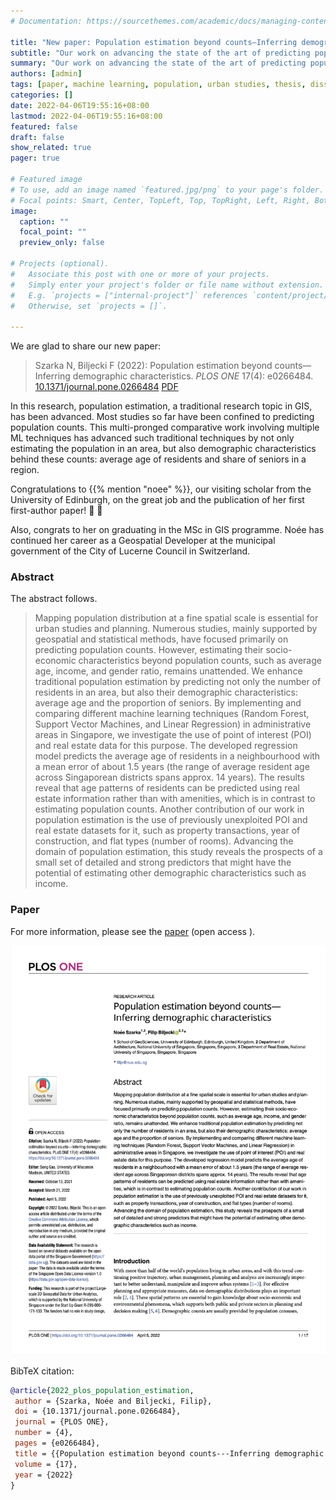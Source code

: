 ```yaml
---
# Documentation: https://sourcethemes.com/academic/docs/managing-content/

title: "New paper: Population estimation beyond counts—Inferring demographic characteristics"
subtitle: "Our work on advancing the state of the art of predicting population has been published in PLOS ONE."
summary: "Our work on advancing the state of the art of predicting population has been published in PLOS ONE."
authors: [admin]
tags: [paper, machine learning, population, urban studies, thesis, dissertation]
categories: []
date: 2022-04-06T19:55:16+08:00
lastmod: 2022-04-06T19:55:16+08:00
featured: false
draft: false
show_related: true
pager: true

# Featured image
# To use, add an image named `featured.jpg/png` to your page's folder.
# Focal points: Smart, Center, TopLeft, Top, TopRight, Left, Right, BottomLeft, Bottom, BottomRight.
image:
  caption: ""
  focal_point: ""
  preview_only: false

# Projects (optional).
#   Associate this post with one or more of your projects.
#   Simply enter your project's folder or file name without extension.
#   E.g. `projects = ["internal-project"]` references `content/project/deep-learning/index.md`.
#   Otherwise, set `projects = []`.

---
```


We are glad to share our new paper:

> Szarka N, Biljecki F (2022): Population estimation beyond counts—Inferring demographic characteristics. _PLOS ONE_ 17(4): e0266484. [<i class="ai ai-doi-square ai"></i> 10.1371/journal.pone.0266484](https://doi.org/10.1371/journal.pone.0266484) [<i class="far fa-file-pdf"></i> PDF](/publication/2022-plos-population-estimation/2022-plos-population-estimation.pdf)</i>  <i class="ai ai-open-access-square ai"></i>

In this research, population estimation, a traditional research topic in GIS, has been advanced.
Most studies so far have been confined to predicting population counts.
This multi-pronged comparative work involving multiple ML techniques has advanced such traditional techniques by not only estimating the population in an area, but also demographic characteristics behind these counts: average age of residents and share of seniors in a region.

Congratulations to {{% mention "noee" %}}, our visiting scholar from the University of Edinburgh, on the great job and the publication of her first first-author paper! :raised_hands: :clap:

Also, congrats to her on graduating in the MSc in GIS programme.
Noée has continued her career as a Geospatial Developer at the municipal government of the City of Lucerne Council in Switzerland.

### Abstract

The abstract follows.

> Mapping population distribution at a fine spatial scale is essential for urban studies and planning. Numerous studies, mainly supported by geospatial and statistical methods, have focused primarily on predicting population counts. However, estimating their socio-economic characteristics beyond population counts, such as average age, income, and gender ratio, remains unattended. We enhance traditional population estimation by predicting not only the number of residents in an area, but also their demographic characteristics: average age and the proportion of seniors. By implementing and comparing different machine learning techniques (Random Forest, Support Vector Machines, and Linear Regression) in administrative areas in Singapore, we investigate the use of point of interest (POI) and real estate data for this purpose. The developed regression model predicts the average age of residents in a neighbourhood with a mean error of about 1.5 years (the range of average resident age across Singaporean districts spans approx. 14 years). The results reveal that age patterns of residents can be predicted using real estate information rather than with amenities, which is in contrast to estimating population counts. Another contribution of our work in population estimation is the use of previously unexploited POI and real estate datasets for it, such as property transactions, year of construction, and flat types (number of rooms). Advancing the domain of population estimation, this study reveals the prospects of a small set of detailed and strong predictors that might have the potential of estimating other demographic characteristics such as income.

### Paper 

For more information, please see the [paper](/publication/2022-plos-population-estimation/) (open access <i class="ai ai-open-access-square ai"></i>).

[![](page-one.png)](/publication/2022-plos-population-estimation/)

BibTeX citation:
```bibtex
@article{2022_plos_population_estimation,
 author = {Szarka, Noée and Biljecki, Filip},
 doi = {10.1371/journal.pone.0266484},
 journal = {PLOS ONE},
 number = {4},
 pages = {e0266484},
 title = {{Population estimation beyond counts---Inferring demographic characteristics}},
 volume = {17},
 year = {2022}
}
```



